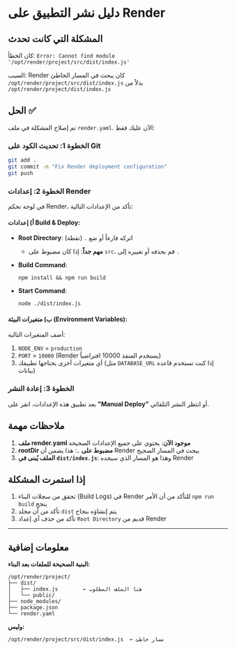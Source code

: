 # دليل نشر التطبيق على Render

## المشكلة التي كانت تحدث
كان الخطأ: `Error: Cannot find module '/opt/render/project/src/dist/index.js'`

السبب: Render كان يبحث في المسار الخاطئ `/opt/render/project/src/dist/index.js` بدلاً من `/opt/render/project/dist/index.js`

## الحل ✅

تم إصلاح المشكلة في ملف `render.yaml`. الآن عليك فقط:

### الخطوة 1: تحديث الكود على Git
```bash
git add .
git commit -m "Fix Render deployment configuration"
git push
```

### الخطوة 2: إعدادات Render

في لوحة تحكم Render، تأكد من الإعدادات التالية:

#### أ) إعدادات Build & Deploy:
- **Root Directory**: اتركه فارغاً أو ضع `.` (نقطة)
  - **مهم جداً**: إذا كان مضبوط على `src`، قم بحذفه أو تغييره إلى `.`
  
- **Build Command**: 
  ```
  npm install && npm run build
  ```

- **Start Command**: 
  ```
  node ./dist/index.js
  ```

#### ب) متغيرات البيئة (Environment Variables):
أضف المتغيرات التالية:

1. `NODE_ENV` = `production`
2. `PORT` = `10000` (Render يستخدم المنفذ 10000 افتراضياً)
3. أي متغيرات أخرى يحتاجها تطبيقك (مثل `DATABASE_URL` إذا كنت تستخدم قاعدة بيانات)

### الخطوة 3: إعادة النشر

بعد تطبيق هذه الإعدادات، انقر على **"Manual Deploy"** أو انتظر النشر التلقائي.

## ملاحظات مهمة

1. **ملف render.yaml موجود الآن**: يحتوي على جميع الإعدادات الصحيحة
2. **rootDir مضبوط على `.`**: هذا يضمن أن Render يبحث في المسار الصحيح
3. **الملف يُبنى في `dist/index.js`**: وهذا هو المسار الذي سيجده Render

## إذا استمرت المشكلة

1. تحقق من سجلات البناء (Build Logs) في Render للتأكد من أن الأمر `npm run build` ينجح
2. تأكد من أن مجلد `dist` يتم إنشاؤه بنجاح
3. تأكد من حذف أي إعداد `Root Directory` قديم من Render

---

## معلومات إضافية

**البنية الصحيحة للملفات بعد البناء:**
```
/opt/render/project/
├── dist/
│   ├── index.js        ← هنا الملف المطلوب
│   └── public/
├── node_modules/
├── package.json
└── render.yaml
```

**وليس:**
```
/opt/render/project/src/dist/index.js  ← مسار خاطئ
```
